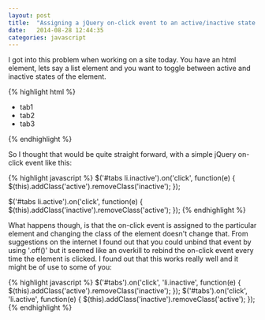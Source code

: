 ```yaml
---
layout: post
title:  "Assigning a jQuery on-click event to an active/inactive state of an element"
date:   2014-08-28 12:44:35
categories: javascript
---
```

I got into this problem when working on a site today.
You have an html element, lets say a list element and you want to toggle between active and inactive states of the element.

{% highlight html %}
  <ul id='tabs'>
    <li class='inactive'>tab1</li>
    <li class='inactive'>tab2</li>
    <li class='inactive'>tab3</li>
  </ul>
{% endhighlight %}

So I thought that would be quite straight forward, with a simple jQuery on-click event like this:

{% highlight javascript %}
$('#tabs li.inactive').on('click', function(e) {
    $(this).addClass('active').removeClass('inactive');
});

$('#tabs li.active').on('click', function(e) {
    $(this).addClass('inactive').removeClass('active');
});
{% endhighlight %}

What happens though, is that the on-click event is assigned to the particular element and changing the class of the element doesn't change that. From suggestions on the internet I found out that you could unbind that event by using '.off()' but it seemed like an overkill to rebind the on-click event every time the element is clicked.
I found out that this works really well and it might be of use to some of you:

{% highlight javascript %}
$('#tabs').on('click', 'li.inactive', function(e) {
    $(this).addClass('active').removeClass('inactive');
});
$('#tabs').on('click', 'li.active', function(e) {
    $(this).addClass('inactive').removeClass('active');
});
{% endhighlight %}